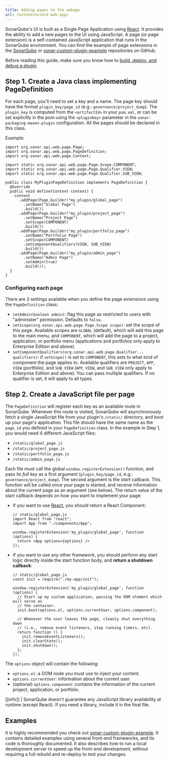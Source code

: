 ```yaml
---
title: Adding pages to the webapp
url: /extend/extend-web-app/
---
```

SonarQube's UI is built as a Single Page Application using [React](https://reactjs.org/). It provides the ability to add a new pages to the UI using JavaScript. A page (or page extension) is a self-contained JavaScript application that runs in the SonarQube environment. You can find the example of page extensions in the [SonarQube](https://github.com/SonarSource/sonarqube) or [sonar-custom-plugin-example](https://github.com/SonarSource/sonar-custom-plugin-example/tree/7.x/) repositories on GitHub.

Before reading this guide, make sure you know how to [build, deploy, and debug a plugin](/extend/developing-plugin/).

## Step 1. Create a Java class implementing PageDefinition

For each page, you'll need to set a key and a name. The page key should have the format `plugin_key/page_id` (e.g.: `governance/project_dump`). The `plugin_key` is computed from the `<artifactId>` in your `pom.xml`, or can be set explicitly in the pom using the `<pluginKey>` parameter in the `sonar-packaging-maven-plugin` configuration. All the pages should be declared in this class.

Example:

```
import org.sonar.api.web.page.Page;
import org.sonar.api.web.page.PageDefinition;
import org.sonar.api.web.page.Context;

import static org.sonar.api.web.page.Page.Scope.COMPONENT;
import static org.sonar.api.web.page.Page.Qualifier.VIEW;
import static org.sonar.api.web.page.Page.Qualifier.SUB_VIEW;
 
public class MyPluginPageDefinition implements PageDefinition {
  @Override
  public void define(Context context) {
    context
      .addPage(Page.builder("my_plugin/global_page")
        .setName("Global Page")
        .build())
      .addPage(Page.builder("my_plugin/project_page")
        .setName("Project Page")
        .setScope(COMPONENT)
        .build())
      .addPage(Page.builder("my_plugin/portfolio_page")
        .setName("Portfolio Page")
        .setScope(COMPONENT)
        .setComponentQualifiers(VIEW, SUB_VIEW)
        .build())
      .addPage(Page.builder("my_plugin/admin_page")
        .setName("Admin Page")
        .setAdmin(true)
        .build());
  }
}
```

### Configuring each page

There are 3 settings available when you define the page extensions using the `PageDefinition` class:

* `setAdmin(boolean admin)`: flag this page as restricted to users with "administer" permission. Defaults to `false`.
* `setScope(org.sonar.api.web.page.Page.Scope scope)`: set the scope of this page. Available scopes are `GLOBAL` (default), which will add this page to the main menu, and `COMPONENT`, which will add the page to a project, application, or portfolio menu (applications and portfolios only apply to Enterprise Edition and above).
* `setComponentQualifiers(org.sonar.api.web.page.Qualifier... qualifiers)`: if `setScope()` is set to `COMPONENT`, this sets to what kind of component the page applies to. Available qualifiers are `PROJECT`, `APP`, `VIEW` (portfolio), and `SUB_VIEW` (`APP`, `VIEW`, and `SUB_VIEW` only apply to Enterprise Edition and above). You can pass multiple qualifiers. If no qualifier is set, it will apply to all types.

## Step 2. Create a JavaScript file per page

The `PageDefinition` will register each key as an available route in SonarQube. Whenever this route is visited, SonarQube will asynchronously fetch a single JavaScript file from your plugin's `/static/` directory, and boot up your page's application. This file should have the same name as the `page_id` you defined in your `PageDefinition` class. In the example in Step 1, you would need 4 different JavaScript files:

* `/static/global_page.js`
* `/static/project_page.js`
* `/static/portfolio_page.js`
* `/static/admin_page.js`

Each file *must* call the global `window.registerExtension()` function, and pass its *full key* as a first argument (`plugin_key/page_id`, e.g.: `governance/project_dump`). The second argument is the *start* callback. This function will be called once your page is started, and receive information about the current page as an argument (see below). The return value of the start callback depends on how you want to implement your page:

* If you want to use [React](https://reactjs.org/), you should return a React Component:
  ```
  // static/global_page.js
  import React from "react";
  import App from "./components/App";
  
  window.registerExtension('my_plugin/global_page', function (options) {
    return <App options={options} />
  });
  ```
* If you want to use any other framework, you should perform any start logic directly inside the start function body, and **return a shutdown callback**:
  ```
  // static/global_page.js
  const init = require("./my-app/init");
  
  window.registerExtension('my_plugin/global_page', function (options) {
    // Start up my custom application, passing the DOM element which will serve as
    // the container.
    init.boot(options.el, options.currentUser, options.component);
  
    // Whenever the user leaves the page, cleanly shut everything down
    // (i.e., remove event listeners, stop running timers, etc).
    return function () {
      init.removeEventListeners();
      init.clearState();
      init.shutdown();
    };
  });
  ```

The `options` object will contain the following:
* `options.el`: a DOM node you must use to inject your content.
* `options.currentUser`: information about the current user.
* (optional) `options.component`: contains the information of the current project, application, or portfolio.

[[info]]
| SonarQube doesn't guarantee any JavaScript library availability at runtime (except React). If you need a library, include it in the final file.

## Examples

It is highly recommended you check out [sonar-custom-plugin-example](https://github.com/SonarSource/sonar-custom-plugin-example/tree/7.x/). It contains detailed examples using several front-end frameworks, and its code is thoroughly documented. It also describes how to run a local development server to speed up the front-end development, without requiring a full rebuild and re-deploy to test your changes.
